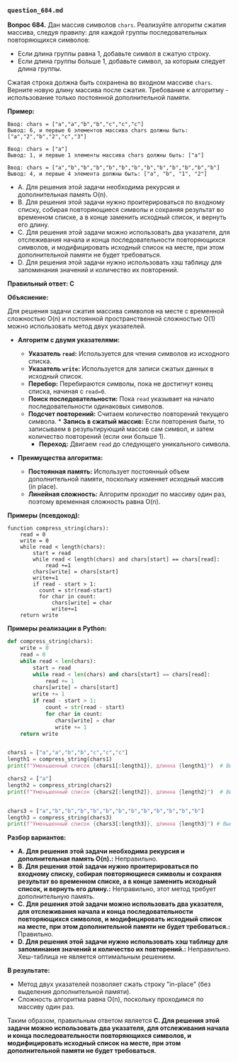 ### `question_684.md`

**Вопрос 684.** Дан массив символов `chars`. Реализуйте алгоритм сжатия массива, следуя правилу: для каждой группы последовательных повторяющихся символов:

*   Если длина группы равна 1, добавьте символ в сжатую строку.
*   Если длина группы больше 1, добавьте символ, за которым следует длина группы.

Сжатая строка должна быть сохранена во входном массиве `chars`. Верните новую длину массива после сжатия. Требование к алгоритму - использование только постоянной дополнительной памяти.

**Пример:**

```
Ввод: chars = ["a","a","b","b","c","c","c"]
Вывод: 6, и первые 6 элементов массива chars должны быть: ["a","2","b","2","c","3"]

Ввод: chars = ["a"]
Вывод: 1, и первые 1 элементы массива chars должны быть: ["a"]

Ввод: chars = ["a","b","b","b","b","b","b","b","b","b","b","b","b"]
Вывод: 4, и первые 4 элемента должны быть: ["a", "b", "1", "2"]
```

-   A.  Для решения этой задачи необходима  рекурсия и  дополнительная память O(n).
-  B.  Для решения этой задачи нужно проитерироваться по входному списку, собирая повторяющиеся символы и  сохраняя результат во временном списке, а в конце заменить исходный список, и вернуть его длину.
- C. Для решения этой задачи можно использовать два указателя, для отслеживания начала и конца последовательности повторяющихся символов,  и модифицировать исходный список на месте, при этом дополнительной памяти не будет требоваться.
- D. Для решения этой задачи нужно использовать хэш таблицу для запоминания  значений и количество их повторений.

**Правильный ответ: C**

**Объяснение:**

Для решения задачи сжатия массива символов на месте с временной сложностью O(n) и постоянной пространственной сложностью O(1) можно использовать метод двух указателей.

*  **Алгоритм с двумя указателями:**
    *  **Указатель `read`:**  Используется для чтения символов из исходного списка.
    *  **Указатель `write`:** Используется для записи сжатых данных в исходный список.
    *  **Перебор:** Перебираются символы, пока не достигнут конец списка, начиная с  `read=0`.
     *  **Поиск последовательности:**  Пока  `read` указывает на начало последовательности одинаковых символов.
      * **Подсчет повторений:** Считаем количество повторений текущего символа.
       *  **Запись в сжатый массив:**  Если повторения были, то  записываем в результирующий массив сам символ, и затем количество повторений (если они больше 1).
        *   **Переход:** Двигаем  `read` до следующего уникального символа.

* **Преимущества алгоритма:**
     *  **Постоянная память:** Использует постоянный объем дополнительной памяти, поскольку изменяет исходный массив (in place).
     *  **Линейная сложность:** Алгоритм проходит по массиву один раз, поэтому временная сложность равна O(n).

**Примеры (псевдокод):**
```
function compress_string(chars):
    read = 0
    write = 0
    while read < length(chars):
        start = read
        while read < length(chars) and chars[start] == chars[read]:
            read +=1
        chars[write] = chars[start]
        write+=1
        if read - start > 1:
          count = str(read-start)
          for char in count:
              chars[write] = char
              write+=1
    return write
```
**Примеры реализации в Python:**
```python
def compress_string(chars):
    write = 0
    read = 0
    while read < len(chars):
        start = read
        while read < len(chars) and chars[start] == chars[read]:
            read += 1
        chars[write] = chars[start]
        write += 1
        if read - start > 1:
            count = str(read - start)
            for char in count:
               chars[write] = char
               write += 1
    return write


chars1 = ["a","a","b","b","c","c","c"]
length1 = compress_string(chars1)
print(f"Уменьшенный список {chars1[:length1]}, длинна {length1}")  # Выведет: Уменьшенный список ['a', '2', 'b', '2', 'c', '3'], длинна 6

chars2 = ["a"]
length2 = compress_string(chars2)
print(f"Уменьшенный список {chars2[:length2]}, длинна {length2}")  # Выведет: Уменьшенный список ['a'], длинна 1


chars3 = ["a","b","b","b","b","b","b","b","b","b","b","b","b"]
length3 = compress_string(chars3)
print(f"Уменьшенный список {chars3[:length3]}, длинна {length3}") # Выведет: Уменьшенный список ['a', 'b', '1', '2'], длинна 4
```

**Разбор вариантов:**
*   **A. Для решения этой задачи необходима  рекурсия и  дополнительная память O(n).:** Неправильно.
*   **B. Для решения этой задачи нужно проитерироваться по входному списку, собирая повторяющиеся символы и  сохраняя результат во временном списке, а в конце заменить исходный список, и вернуть его длину.:** Неправильно, этот метод требует дополнительную память.
*   **C. Для решения этой задачи можно использовать два указателя, для отслеживания начала и конца последовательности повторяющихся символов,  и модифицировать исходный список на месте, при этом дополнительной памяти не будет требоваться.:** Правильно.
*   **D. Для решения этой задачи нужно использовать хэш таблицу для запоминания  значений и количество их повторений.:** Неправильно. Хеш-таблица  не является оптимальным решением.

**В результате:**
*   Метод двух указателей позволяет сжать строку "in-place" (без выделения дополнительной памяти).
*   Сложность алгоритма равна O(n), поскольку  проходимся по массиву один раз.

Таким образом, правильным ответом является **C. Для решения этой задачи можно использовать два указателя, для отслеживания начала и конца последовательности повторяющихся символов, и  модифицировать исходный список на месте, при этом дополнительной памяти не будет требоваться.**
